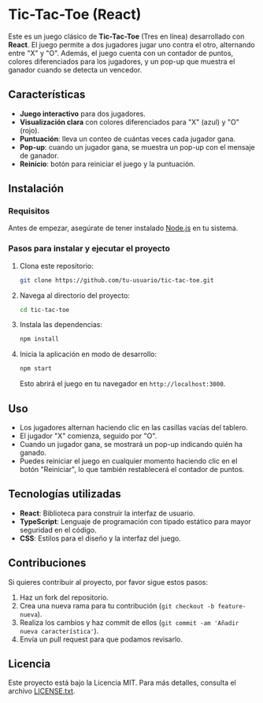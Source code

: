 # Tic-Tac-Toe (React)

Este es un juego clásico de **Tic-Tac-Toe** (Tres en línea) desarrollado con **React**. El juego permite a dos jugadores jugar uno contra el otro, alternando entre "X" y "O". Además, el juego cuenta con un contador de puntos, colores diferenciados para los jugadores, y un pop-up que muestra el ganador cuando se detecta un vencedor.

## Características

- **Juego interactivo** para dos jugadores.
- **Visualización clara** con colores diferenciados para "X" (azul) y "O" (rojo).
- **Puntuación**: lleva un conteo de cuántas veces cada jugador gana.
- **Pop-up**: cuando un jugador gana, se muestra un pop-up con el mensaje de ganador.
- **Reinicio**: botón para reiniciar el juego y la puntuación.

## Instalación

### Requisitos

Antes de empezar, asegúrate de tener instalado [Node.js](https://nodejs.org/) en tu sistema.

### Pasos para instalar y ejecutar el proyecto

1. Clona este repositorio:

    ```bash
    git clone https://github.com/tu-usuario/tic-tac-toe.git
    ```

2. Navega al directorio del proyecto:

    ```bash
    cd tic-tac-toe
    ```

3. Instala las dependencias:

    ```bash
    npm install
    ```

4. Inicia la aplicación en modo de desarrollo:

    ```bash
    npm start
    ```

    Esto abrirá el juego en tu navegador en `http://localhost:3000`.

## Uso

- Los jugadores alternan haciendo clic en las casillas vacías del tablero.
- El jugador "X" comienza, seguido por "O".
- Cuando un jugador gana, se mostrará un pop-up indicando quién ha ganado.
- Puedes reiniciar el juego en cualquier momento haciendo clic en el botón "Reiniciar", lo que también restablecerá el contador de puntos.

## Tecnologías utilizadas

- **React**: Biblioteca para construir la interfaz de usuario.
- **TypeScript**: Lenguaje de programación con tipado estático para mayor seguridad en el código.
- **CSS**: Estilos para el diseño y la interfaz del juego.

## Contribuciones

Si quieres contribuir al proyecto, por favor sigue estos pasos:

1. Haz un fork del repositorio.
2. Crea una nueva rama para tu contribución (`git checkout -b feature-nueva`).
3. Realiza los cambios y haz commit de ellos (`git commit -am 'Añadir nueva característica'`).
4. Envía un pull request para que podamos revisarlo.

## Licencia

Este proyecto está bajo la Licencia MIT. Para más detalles, consulta el archivo [LICENSE.txt](LICENSE).
